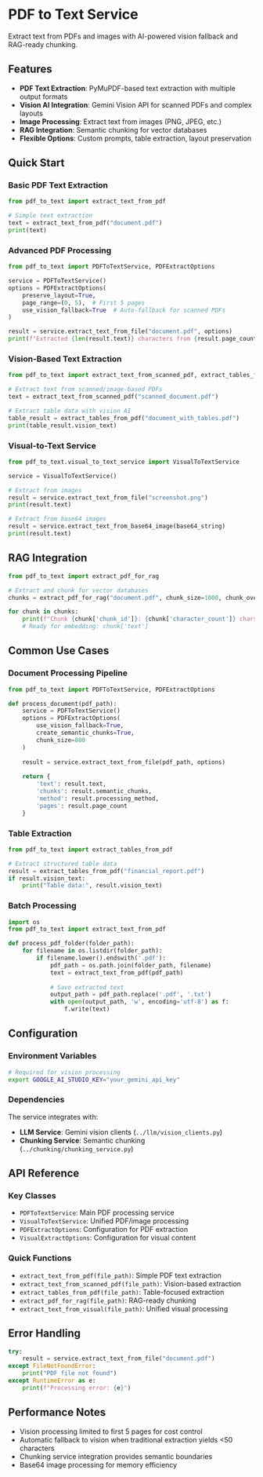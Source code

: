 # PDF to Text Service

Extract text from PDFs and images with AI-powered vision fallback and RAG-ready chunking.

## Features

- **PDF Text Extraction**: PyMuPDF-based text extraction with multiple output formats
- **Vision AI Integration**: Gemini Vision API for scanned PDFs and complex layouts
- **Image Processing**: Extract text from images (PNG, JPEG, etc.)
- **RAG Integration**: Semantic chunking for vector databases
- **Flexible Options**: Custom prompts, table extraction, layout preservation

## Quick Start

### Basic PDF Text Extraction

```python
from pdf_to_text import extract_text_from_pdf

# Simple text extraction
text = extract_text_from_pdf("document.pdf")
print(text)
```

### Advanced PDF Processing

```python
from pdf_to_text import PDFToTextService, PDFExtractOptions

service = PDFToTextService()
options = PDFExtractOptions(
    preserve_layout=True,
    page_range=(0, 5),  # First 5 pages
    use_vision_fallback=True  # Auto-fallback for scanned PDFs
)

result = service.extract_text_from_file("document.pdf", options)
print(f"Extracted {len(result.text)} characters from {result.page_count} pages")
```

### Vision-Based Text Extraction

```python
from pdf_to_text import extract_text_from_scanned_pdf, extract_tables_from_pdf

# Extract text from scanned/image-based PDFs
text = extract_text_from_scanned_pdf("scanned_document.pdf")

# Extract table data with vision AI
table_result = extract_tables_from_pdf("document_with_tables.pdf")
print(table_result.vision_text)
```

### Visual-to-Text Service

```python
from pdf_to_text.visual_to_text_service import VisualToTextService

service = VisualToTextService()

# Extract from images
result = service.extract_text_from_file("screenshot.png")
print(result.text)

# Extract from base64 images
result = service.extract_text_from_base64_image(base64_string)
print(result.text)
```

## RAG Integration

```python
from pdf_to_text import extract_pdf_for_rag

# Extract and chunk for vector databases
chunks = extract_pdf_for_rag("document.pdf", chunk_size=1000, chunk_overlap=200)

for chunk in chunks:
    print(f"Chunk {chunk['chunk_id']}: {chunk['character_count']} chars")
    # Ready for embedding: chunk['text']
```

## Common Use Cases

### Document Processing Pipeline

```python
from pdf_to_text import PDFToTextService, PDFExtractOptions

def process_document(pdf_path):
    service = PDFToTextService()
    options = PDFExtractOptions(
        use_vision_fallback=True,
        create_semantic_chunks=True,
        chunk_size=800
    )
    
    result = service.extract_text_from_file(pdf_path, options)
    
    return {
        'text': result.text,
        'chunks': result.semantic_chunks,
        'method': result.processing_method,
        'pages': result.page_count
    }
```

### Table Extraction

```python
from pdf_to_text import extract_tables_from_pdf

# Extract structured table data
result = extract_tables_from_pdf("financial_report.pdf")
if result.vision_text:
    print("Table data:", result.vision_text)
```

### Batch Processing

```python
import os
from pdf_to_text import extract_text_from_pdf

def process_pdf_folder(folder_path):
    for filename in os.listdir(folder_path):
        if filename.lower().endswith('.pdf'):
            pdf_path = os.path.join(folder_path, filename)
            text = extract_text_from_pdf(pdf_path)
            
            # Save extracted text
            output_path = pdf_path.replace('.pdf', '.txt')
            with open(output_path, 'w', encoding='utf-8') as f:
                f.write(text)
```

## Configuration

### Environment Variables

```bash
# Required for vision processing
export GOOGLE_AI_STUDIO_KEY="your_gemini_api_key"
```

### Dependencies

The service integrates with:
- **LLM Service**: Gemini vision clients (`../llm/vision_clients.py`)
- **Chunking Service**: Semantic chunking (`../chunking/chunking_service.py`)

## API Reference

### Key Classes

- `PDFToTextService`: Main PDF processing service
- `VisualToTextService`: Unified PDF/image processing
- `PDFExtractOptions`: Configuration for PDF extraction
- `VisualExtractOptions`: Configuration for visual content

### Quick Functions

- `extract_text_from_pdf(file_path)`: Simple PDF text extraction
- `extract_text_from_scanned_pdf(file_path)`: Vision-based extraction
- `extract_tables_from_pdf(file_path)`: Table-focused extraction
- `extract_pdf_for_rag(file_path)`: RAG-ready chunking
- `extract_text_from_visual(file_path)`: Unified visual processing

## Error Handling

```python
try:
    result = service.extract_text_from_file("document.pdf")
except FileNotFoundError:
    print("PDF file not found")
except RuntimeError as e:
    print(f"Processing error: {e}")
```

## Performance Notes

- Vision processing limited to first 5 pages for cost control
- Automatic fallback to vision when traditional extraction yields <50 characters
- Chunking service integration provides semantic boundaries
- Base64 image processing for memory efficiency